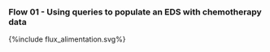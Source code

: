 ### Flow 01 - Using queries to populate an EDS with chemotherapy data

<div>{%include flux_alimentation.svg%}</div>